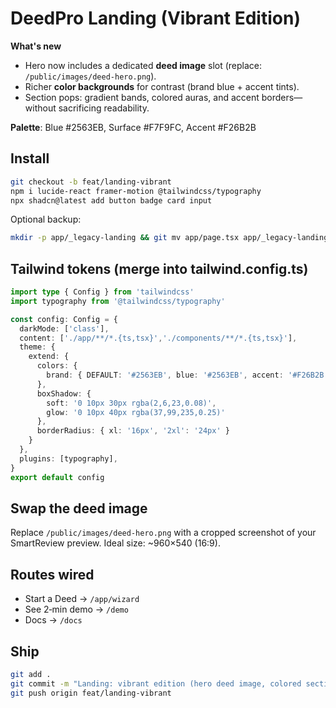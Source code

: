 # DeedPro Landing (Vibrant Edition)

**What's new**  
- Hero now includes a dedicated **deed image** slot (replace: `/public/images/deed-hero.png`).  
- Richer **color backgrounds** for contrast (brand blue + accent tints).  
- Section pops: gradient bands, colored auras, and accent borders—without sacrificing readability.

**Palette**: Blue #2563EB, Surface #F7F9FC, Accent #F26B2B

## Install
```bash
git checkout -b feat/landing-vibrant
npm i lucide-react framer-motion @tailwindcss/typography
npx shadcn@latest add button badge card input
```
Optional backup:
```bash
mkdir -p app/_legacy-landing && git mv app/page.tsx app/_legacy-landing/page.tsx || true
```

## Tailwind tokens (merge into tailwind.config.ts)
```ts
import type { Config } from 'tailwindcss'
import typography from '@tailwindcss/typography'

const config: Config = {
  darkMode: ['class'],
  content: ['./app/**/*.{ts,tsx}','./components/**/*.{ts,tsx}'],
  theme: {
    extend: {
      colors: {
        brand: { DEFAULT: '#2563EB', blue: '#2563EB', accent: '#F26B2B', surface: '#F7F9FC' }
      },
      boxShadow: {
        soft: '0 10px 30px rgba(2,6,23,0.08)',
        glow: '0 10px 40px rgba(37,99,235,0.25)'
      },
      borderRadius: { xl: '16px', '2xl': '24px' }
    }
  },
  plugins: [typography],
}
export default config
```

## Swap the deed image
Replace `/public/images/deed-hero.png` with a cropped screenshot of your SmartReview preview. Ideal size: ~960×540 (16:9).

## Routes wired
- Start a Deed → `/app/wizard`
- See 2‑min demo → `/demo`
- Docs → `/docs`

## Ship
```bash
git add .
git commit -m "Landing: vibrant edition (hero deed image, colored sections)"
git push origin feat/landing-vibrant
```
